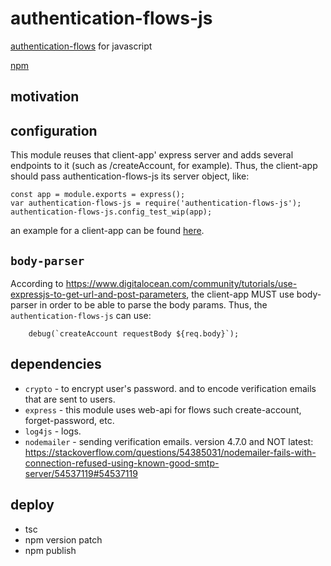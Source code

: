 # authentication-flows-js

[authentication-flows](https://github.com/OhadR/authentication-flows) for javascript

[npm](https://www.npmjs.com/package/authentication-flows-js)

## motivation
 
## configuration

This module reuses that client-app' express server and adds several endpoints to it (such as /createAccount, for example).
Thus, the client-app should pass authentication-flows-js its server object, like:  

    const app = module.exports = express();
    var authentication-flows-js = require('authentication-flows-js');
    authentication-flows-js.config_test_wip(app);

an example for a client-app can be found [here](https://github.com/OhadR/authentication-flows-js-app).

## `body-parser`

According to https://www.digitalocean.com/community/tutorials/use-expressjs-to-get-url-and-post-parameters, the client-app
MUST use body-parser in order to be able to parse the body params.
Thus, the `authentication-flows-js` can use:

        debug(`createAccount requestBody ${req.body}`);


## dependencies

* `crypto` - to encrypt user's password. and to encode verification emails that are sent to users.
* `express` - this module uses web-api for flows such create-account, forget-password, etc.
* `log4js` - logs.
* `nodemailer` - sending verification emails. version 4.7.0 and NOT latest: https://stackoverflow.com/questions/54385031/nodemailer-fails-with-connection-refused-using-known-good-smtp-server/54537119#54537119


## deploy 
* tsc
* npm version patch
* npm publish